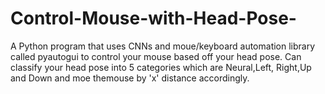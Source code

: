 # Control-Mouse-with-Head-Pose-
A Python program that uses CNNs and moue/keyboard automation library called pyautogui to control your mouse based off your head pose. 
Can classify your head pose into 5 categories which are Neural,Left, Right,Up and Down and moe themouse by 'x' distance accordingly.

